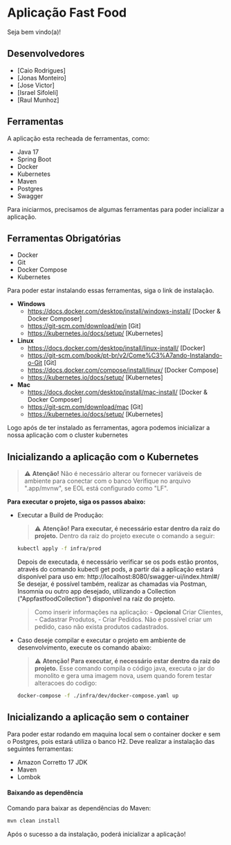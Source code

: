 # Aplicação Fast Food

Seja bem vindo(a)!

## Desenvolvedores
 
 - [Caio Rodrigues]
 - [Jonas Monteiro]
 - [Jose Victor]
 - [Israel Sifoleli]
 - [Raul Munhoz]

    
## Ferramentas

A aplicação esta recheada de ferramentas, como:
- Java 17
- Spring Boot
- Docker
- Kubernetes
- Maven
- Postgres
- Swagger
    

Para iniciarmos, precisamos de algumas ferramentas para poder incializar a aplicação.
## Ferramentas Obrigatórias
- Docker 
- Git
- Docker Compose
- Kubernetes


Para poder estar instalando essas ferramentas, siga o link de instalação.

- **Windows**
   - https://docs.docker.com/desktop/install/windows-install/ [Docker & Docker Composer]
   - https://git-scm.com/download/win [Git]
   - https://kubernetes.io/docs/setup/ [Kubernetes]
 - **Linux**
   - https://docs.docker.com/desktop/install/linux-install/ [Docker]
   - https://git-scm.com/book/pt-br/v2/Come%C3%A7ando-Instalando-o-Git [Git]
   - https://docs.docker.com/compose/install/linux/ [Docker Compose]
   - https://kubernetes.io/docs/setup/ [Kubernetes]
 - **Mac**
   - https://docs.docker.com/desktop/install/mac-install/ [Docker & Docker Composer]
   - https://git-scm.com/download/mac [Git]
   - https://kubernetes.io/docs/setup/ [Kubernetes]

Logo após de ter instalado as ferramentas, agora podemos inicializar a nossa aplicação com o cluster kubernetes

## Inicializando a aplicação com o Kubernetes


> ⚠️ **Atenção!** 
>  Não é necessário alterar ou fornecer variáveis de ambiente para conectar com o banco
>  Verifique no arquivo ".app/mvnw", se EOL está configurado como "LF". 

**Para executar o projeto, siga os passos abaixo:**
- Executar a Build de Produção:
    > ⚠️ **Atenção! Para executar, é necessário estar dentro da raiz do projeto.**
    Dentro da raiz do projeto execute o comando a seguir:

    ```sh
    kubectl apply -f infra/prod
    ```
    Depois de executada, é necessário verificar se os pods estão prontos, através do comando kubectl get pods, a partir dai a aplicação estará disponível para uso em: http://localhost:8080/swagger-ui/index.html#/
    Se desejar, é possível também, realizar as chamadas via Postman, Insomnia ou outro app desejado, utilizando a Collection ("AppfastfoodCollection") disponível na raíz do projeto.

    > Como inserir informações na aplicação:
      - **Opcional** Criar Clientes,
      - Cadastrar Produtos,
      - Criar Pedidos.
      Não é possível criar um pedido, caso não exista produtos cadastrados.

- Caso deseje compilar e executar o projeto em ambiente de desenvolvimento, execute os comando abaixo:
    > ⚠️ **Atenção! Para executar, é necessário estar dentro da raiz do projeto.**
    Esse comando compila o código java, executa o jar do monolito e gera uma imagem nova, usem quando forem testar alteracoes do codigo:

    ```sh
    docker-compose -f ./infra/dev/docker-compose.yaml up 
    ```

## Inicializando a aplicação sem o container

Para poder estar rodando em maquina local sem o container docker e sem o Postgres, pois estará utiliza o banco H2. Deve realizar a instalação das seguintes ferramentas:

- Amazon Corretto 17 JDK
- Maven
- Lombok

#### Baixando as dependência
Comando para baixar as dependências do Maven:
```sh
mvn clean install 
```

Após o sucesso a da instalação, poderá inicializar a aplicação!
